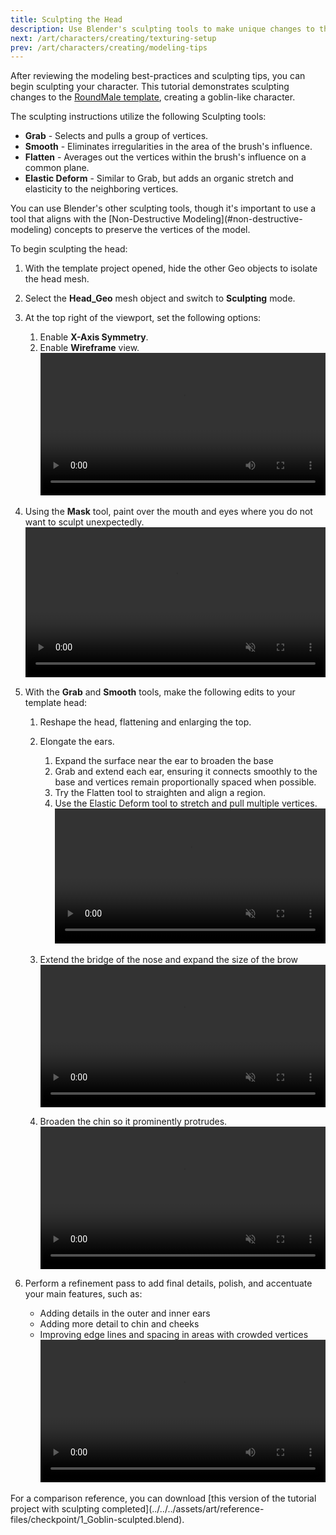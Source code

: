 ```yaml
---
title: Sculpting the Head
description: Use Blender's sculpting tools to make unique changes to the shape of your character.
next: /art/characters/creating/texturing-setup
prev: /art/characters/creating/modeling-tips
---
```


After reviewing the modeling best-practices and sculpting tips, you can begin sculpting your character. This tutorial demonstrates sculpting changes to the [RoundMale template](../../../assets/art/reference-files/RoundMale.zip), creating a goblin-like character.

The sculpting instructions utilize the following Sculpting tools:

- **Grab** - Selects and pulls a group of vertices.
- **Smooth** - Eliminates irregularities in the area of the brush's influence.
- **Flatten** - Averages out the vertices within the brush's influence on a common plane.
- **Elastic Deform** - Similar to Grab, but adds an organic stretch and elasticity to the neighboring vertices.

<Alert severity='info'>
You can use Blender's other sculpting tools, though it's important to use a tool that aligns with the [Non-Destructive Modeling](#non-destructive-modeling) concepts to preserve the vertices of the model.
</Alert>

To begin sculpting the head:

1. With the template project opened, hide the other Geo objects to isolate the head mesh.
2. Select the **Head_Geo** mesh object and switch to **Sculpting** mode.
3. At the top right of the viewport, set the following options:
   1. Enable **X-Axis Symmetry**.
   2. Enable **Wireframe** view.
      <video controls src="../../../assets/art/avatar/basic-creation/Sculpting_01.mp4" width="100%"></video>
4. Using the **Mask** tool, paint over the mouth and eyes where you do not want to sculpt unexpectedly.
   <video controls muted src="../../../assets/art/avatar/basic-creation/Sculpting_02.mp4" width="100%"></video>
5. With the **Grab** and **Smooth** tools, make the following edits to your template head:

   1. Reshape the head, flattening and enlarging the top.

   2. Elongate the ears.

      1. Expand the surface near the ear to broaden the base
      2. Grab and extend each ear, ensuring it connects smoothly to the base and vertices remain proportionally spaced when possible.
      3. Try the Flatten tool to straighten and align a region.
      4. Use the Elastic Deform tool to stretch and pull multiple vertices.
         <video controls muted src="../../../assets/art/avatar/basic-creation/Sculpting_03.mp4" width="100%"></video>

   3. Extend the bridge of the nose and expand the size of the brow
      <video controls src="../../../assets/art/avatar/basic-creation/Sculpting_04.mp4" width="100%" muted></video>

   4. Broaden the chin so it prominently protrudes.
      <video controls src="../../../assets/art/avatar/basic-creation/Sculpting_06.mp4" width="100%" muted></video>

6. Perform a refinement pass to add final details, polish, and accentuate your main features, such as:
   - Adding details in the outer and inner ears
   - Adding more detail to chin and cheeks
   - Improving edge lines and spacing in areas with crowded vertices
     <video controls src="../../../assets/art/avatar/basic-creation/Sculpting_07.mp4" width="100%"></video>

<Alert severity = 'success'>
For a comparison reference, you can download [this version of the tutorial project with sculpting completed](../../../assets/art/reference-files/checkpoint/1_Goblin-sculpted.blend).
</Alert>
